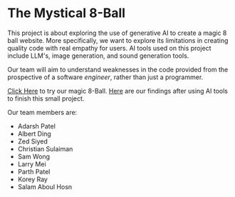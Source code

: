 # The Mystical 8-Ball

This project is about exploring the use of generative AI to create a magic 8 ball website. More specifically, we want to explore its limitations in creating quality code with real empathy for users. AI tools used on this project include LLM's, image generation, and sound generation tools.

Our team will aim to understand weaknesses in the code provided from the prospective of a software *engineer*, rather than just a programmer.

[Click Here](https://cse110-sp23-group1.github.io/magic8ball/) to try our magic 8-Ball. [Here](https://docs.google.com/presentation/d/1EnZSPnM-AaZPzFuT8xca0ne4JH1tjx7DW0aAwLVHcJE/edit#slide=id.g238bcf6e760_0_95) are our findings after using AI tools to finish this small project.

Our team members are:
- Adarsh Patel
- Albert Ding
- Zed Siyed
- Christian Sulaiman
- Sam Wong
- Larry Mei
- Parth Patel
- Korey Ray
- Salam Aboul Hosn
